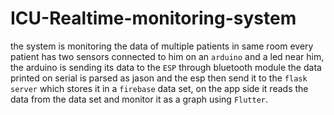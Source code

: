 # ICU-Realtime-monitoring-system
the system is monitoring the data of multiple patients in same room every patient has two sensors connected 
to him on an `arduino` and a led near him, the arduino is sending its data to the `ESP` through bluetooth module 
the data printed on serial is parsed as jason and the esp then send it to the `flask server` which stores it in a `firebase` 
data set, on the app side it reads the data from the data set and monitor it as a graph using `Flutter`.

```we need to add images of arduino and esp serial, flutter app, flutter code